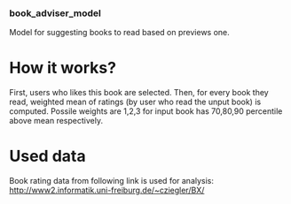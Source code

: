 ### book_adviser_model
Model for suggesting books to read based on previews one.


# How it works?
First, users who likes this book are selected. Then, for every book they read, weighted mean of ratings (by user who read the unput book) is computed. Possile weights are 1,2,3 for input book has 70,80,90 percentile above mean respectively. 

# Used data
Book rating data from following link is used for analysis:
http://www2.informatik.uni-freiburg.de/~cziegler/BX/
